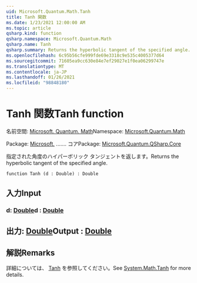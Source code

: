 ```yaml
---
uid: Microsoft.Quantum.Math.Tanh
title: Tanh 関数
ms.date: 1/23/2021 12:00:00 AM
ms.topic: article
qsharp.kind: function
qsharp.namespace: Microsoft.Quantum.Math
qsharp.name: Tanh
qsharp.summary: Returns the hyperbolic tangent of the specified angle.
ms.openlocfilehash: 6c95b56cfe999fde69e3318c9e535c4005377d64
ms.sourcegitcommit: 71605ea9cc630e84e7ef29027e1f0ea06299747e
ms.translationtype: MT
ms.contentlocale: ja-JP
ms.lasthandoff: 01/26/2021
ms.locfileid: "98848180"
---
```

# <a name="tanh-function"></a><span data-ttu-id="e5afb-102">Tanh 関数</span><span class="sxs-lookup"><span data-stu-id="e5afb-102">Tanh function</span></span>

<span data-ttu-id="e5afb-103">名前空間: [Microsoft. Quantum. Math](xref:Microsoft.Quantum.Math)</span><span class="sxs-lookup"><span data-stu-id="e5afb-103">Namespace: [Microsoft.Quantum.Math](xref:Microsoft.Quantum.Math)</span></span>

<span data-ttu-id="e5afb-104">Package: [Microsoft.](https://nuget.org/packages/Microsoft.Quantum.QSharp.Core) ....... コア</span><span class="sxs-lookup"><span data-stu-id="e5afb-104">Package: [Microsoft.Quantum.QSharp.Core](https://nuget.org/packages/Microsoft.Quantum.QSharp.Core)</span></span>


<span data-ttu-id="e5afb-105">指定された角度のハイパーボリック タンジェントを返します。</span><span class="sxs-lookup"><span data-stu-id="e5afb-105">Returns the hyperbolic tangent of the specified angle.</span></span>

```qsharp
function Tanh (d : Double) : Double
```


## <a name="input"></a><span data-ttu-id="e5afb-106">入力</span><span class="sxs-lookup"><span data-stu-id="e5afb-106">Input</span></span>

### <a name="d--double"></a><span data-ttu-id="e5afb-107">d: [Double](xref:microsoft.quantum.lang-ref.double)</span><span class="sxs-lookup"><span data-stu-id="e5afb-107">d : [Double](xref:microsoft.quantum.lang-ref.double)</span></span>





## <a name="output--double"></a><span data-ttu-id="e5afb-108">出力: [Double](xref:microsoft.quantum.lang-ref.double)</span><span class="sxs-lookup"><span data-stu-id="e5afb-108">Output : [Double](xref:microsoft.quantum.lang-ref.double)</span></span>



## <a name="remarks"></a><span data-ttu-id="e5afb-109">解説</span><span class="sxs-lookup"><span data-stu-id="e5afb-109">Remarks</span></span>

<span data-ttu-id="e5afb-110">詳細については、 [Tanh](https://docs.microsoft.com/dotnet/api/system.math.tanh) を参照してください。</span><span class="sxs-lookup"><span data-stu-id="e5afb-110">See [System.Math.Tanh](https://docs.microsoft.com/dotnet/api/system.math.tanh) for more details.</span></span>